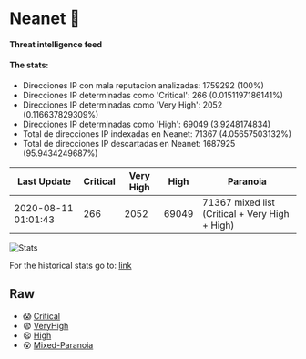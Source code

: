 # Neanet :hocho:
#### Threat intelligence feed
#### The stats:

- Direcciones IP con mala reputacion analizadas: 1759292 (100%)
- Direcciones IP determinadas como 'Critical':  266 (0.0151197186141%)
- Direcciones IP determinadas como 'Very High':  2052 (0.116637829309%)
- Direcciones IP determinadas como 'High':  69049 (3.9248174834)
- Total de direcciones IP indexadas en Neanet:  71367 (4.05657503132%)
- Total de direcciones IP descartadas en Neanet:  1687925 (95.9434249687%)

| Last Update | Critical | Very High | High | Paranoia |
| --- | --- | --- | --- | --- |
| 2020-08-11 01:01:43 | 266 | 2052 | 69049 | 71367 mixed list (Critical + Very High + High)|

![Stats](https://docs.google.com/spreadsheets/d/e/2PACX-1vSnaNMIXVabIpDJjufMlzH7poXnshF3mgd8Is1g9ytUEzVsP5my4Trn8f-xkoLLQ38xpL3HtmUexLo6/pubchart?oid=501124687&format=image)

For the historical stats go to: [link](/stats.csv)
## Raw
- :scream: [Critical](https://raw.githubusercontent.com/JavaGarcia/Neanet/master/blacklists/neanet_critical.txt)
- :fearful: [VeryHigh](https://raw.githubusercontent.com/JavaGarcia/Neanet/master/blacklists/neanet_veryHigh.txtt)
- :frowning: [High](https://raw.githubusercontent.com/JavaGarcia/Neanet/master/blacklists/neanet_high.txt)
- :dizzy_face: [Mixed-Paranoia](https://raw.githubusercontent.com/JavaGarcia/Neanet/master/blacklists/neanet_all.txt)

























































































